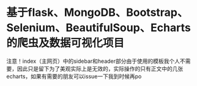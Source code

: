 # 基于flask、MongoDB、Bootstrap、Selenium、BeautifulSoup、Echarts的爬虫及数据可视化项目
注意！index（主网页）中的sidebar和header部分由于使用的模板我个人不需要，因此只是留下为了美观实际上是无效的，实际操作的只有正文中的几张echarts，如果有需要的朋友可以issue一下我到时候再po

